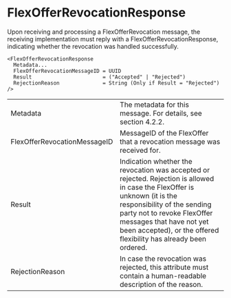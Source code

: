 # FlexOfferRevocationResponse

Upon receiving and processing a FlexOfferRevocation message, the receiving implementation must reply with a FlexOfferRevocationResponse, indicating whether the revocation was handled successfully.

```
<FlexOfferRevocationResponse
  Metadata...
  FlexOfferRevocationMessageID = UUID
  Result                       = ("Accepted" | "Rejected")
  RejectionReason              = String (Only if Result = "Rejected")
/>
```

|                              |                                                                                                                                                                                                                                                                                          |
|------------------------------|------------------------------------------------------------------------------------------------------------------------------------------------------------------------------------------------------------------------------------------------------------------------------------------|
| Metadata                     | The metadata for this message. For details, see section 4.2.2.                                                                                                                                                                                                                           |
| FlexOfferRevocationMessageID | MessageID  of the FlexOffer that a revocation message was received for.                                                                                                                                                                                                                  |
| Result                       | Indication whether the revocation was accepted or rejected. Rejection is allowed in case the FlexOffer is unknown (it is the responsibility of the sending party not to revoke FlexOffer messages that have not yet been accepted), or the offered flexibility has already been ordered. |
| RejectionReason              | In case the revocation was rejected, this attribute must contain a human-readable description of the reason.                                                                                                                                                                             |
